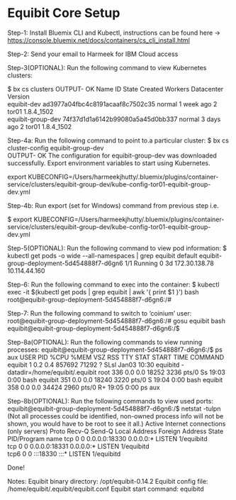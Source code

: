 # Equibit Core Setup

Step-1: Install Bluemix CLI and Kubectl, instructions can be found here -> https://console.bluemix.net/docs/containers/cs_cli_install.html

Step-2: Send your email to Harmeek for IBM Cloud access

Step-3(OPTIONAL): Run the following command to view Kubernetes clusters:

$ bx cs clusters
OUTPUT-
OK
Name                ID                                 State    Created      Workers   Datacenter   Version   
equibit-dev         ad3977a04fbc4c8191acaaf8c7502c35   normal   1 week ago   2         tor01        1.8.4_1502   
equibit-group-dev   74f37d1d1a6142b99080a5a45d0bb337   normal   3 days ago   2         tor01        1.8.4_1502   


Step-4a: Run the following command to point to.a particular cluster:
$ bx cs cluster-config equibit-group-dev   
OUTPUT-
OK
The configuration for equibit-group-dev was downloaded successfully. Export environment variables to start using Kubernetes.

export KUBECONFIG=/Users/harmeekjhutty/.bluemix/plugins/container-service/clusters/equibit-group-dev/kube-config-tor01-equibit-group-dev.yml

Step-4b: Run export (set for Windows) command from previous step i.e.

$ export KUBECONFIG=/Users/harmeekjhutty/.bluemix/plugins/container-service/clusters/equibit-group-dev/kube-config-tor01-equibit-group-dev.yml

Step-5(OPTIONAL): Run the following command to view pod information:
$ kubectl get pods -o wide --all-namespaces | grep equibit
default       equibit-group-deployment-5d454888f7-d6gn6                         1/1       Running   0          3d        172.30.138.78   10.114.44.160

Step-6: Run the following command to exec into the container:
$ kubectl exec -it $(kubectl get pods  | grep equibit | awk '{ print $1 }') bash
root@equibit-group-deployment-5d454888f7-d6gn6:/#

Step-7: Run the following command to switch to ‘coinium’ user:
root@equibit-group-deployment-5d454888f7-d6gn6:/# gosu equibit bash
equibit@equibit-group-deployment-5d454888f7-d6gn6:/$

Step-8a(OPTIONAL): Run the following commands to view running processes:
equibit@equibit-group-deployment-5d454888f7-d6gn6:/$ ps aux
USER       PID %CPU %MEM    VSZ   RSS TTY      STAT START   TIME COMMAND
equibit      1  0.2  0.4 857692 71292 ?        SLsl Jan03  10:30 equibitd -datadir=/home/equibit/.equibit
root       336  0.0  0.0  18252  3236 pts/0    Ss   19:03   0:00 bash
equibit    351  0.0  0.0  18240  3220 pts/0    S    19:04   0:00 bash
equibit    358  0.0  0.0  34424  2960 pts/0    R+   19:05   0:00 ps aux

Step-8b(OPTIONAL): Run the following commands to view used ports:
equibit@equibit-group-deployment-5d454888f7-d6gn6:/$ netstat -tulpn
(Not all processes could be identified, non-owned process info
 will not be shown, you would have to be root to see it all.)
Active Internet connections (only servers)
Proto Recv-Q Send-Q Local Address           Foreign Address         State       PID/Program name
tcp        0      0 0.0.0.0:18330           0.0.0.0:*               LISTEN      1/equibitd      
tcp        0      0 0.0.0.0:18331           0.0.0.0:*               LISTEN      1/equibitd      
tcp6       0      0 :::18330                :::*                    LISTEN      1/equibitd

Done!

Notes:
Equibit binary directory: /opt/equibit-0.14.2
Equibit config file: /home/equibit/.equibit/equibit.conf
Equibit start command: equibitd
